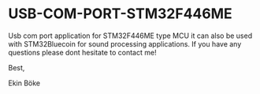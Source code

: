 # USB-COM-PORT-STM32F446ME

Usb com port application for STM32F446ME type MCU it can also be used with STM32Bluecoin for sound processing applications. If you have any questions please dont hesitate to contact me!

Best,

Ekin Böke 

